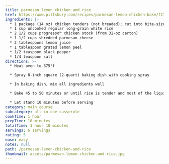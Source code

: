 ```yaml
---
title: parmesan lemon chicken and rice
href: https://www.pillsbury.com/recipes/parmesan-lemon-chicken-bake/f27858b6-5211-4c94-acff-18d0c70c7b72
ingredients: |-
  * 1 package (14 oz) chicken tenders (not breaded); cut into bite-size pieces
  * 1 cup uncooked regular long-grain white rice
  * 2 1/2 cups progresso™ chicken stock (from 32-oz carton)
  * 1 1/2 cups shredded parmesan cheese
  * 2 tablespoons lemon juice
  * 1 tablespoon grated lemon peel
  * 1/2 teaspoon black pepper
  * 1/4 teaspoon salt
directions: >-
  * Heat oven to 375°f

  * Spray 8-inch square (2-quart) baking dish with cooking spray

  * In baking dish, mix all ingredients well

  * Bake 45 to 50 minutes or until rice is tender and most of the liquid is absorbed

  * Let stand 10 minutes before serving
category: main course
subcategory: all in one casserole
cookTime: 1 hour
prepTime: 10 minutes
totalTime: 1 hour 10 minutes
servings: 6 servings
rating: 5
ease: easy
notes: null
path: /parmesan-lemon-chicken-and-rice
thumbnail: assets/parmesan-lemon-chicken-and-rice.jpg
---
```

